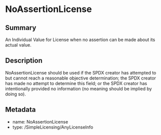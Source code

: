 <!-- Automatically generated by spec-parser v2.0.0 on 2024-01-08T22:20:56.273795+00:00 -->
<!-- SPDX-License-Identifier: Community-Spec-1.0 -->

# NoAssertionLicense

## Summary

An Individual Value for License when no assertion can be made about its actual value.


## Description

NoAssertionLicense should be used if the SPDX creator has attempted to but cannot reach a reasonable objective determination;
the SPDX creator has made no attempt to determine this field; or
the SPDX creator has intentionally provided no information (no meaning should be implied by doing so).


## Metadata

- name: NoAssertionLicense
- type: /SimpleLicensing/AnyLicenseInfo


